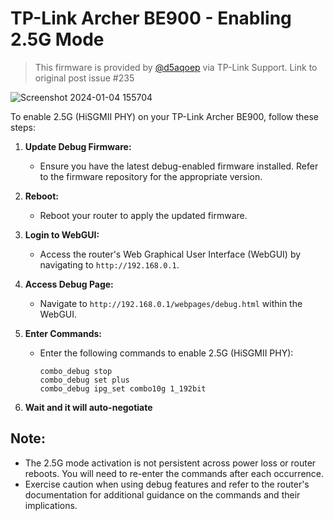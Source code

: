 # TP-Link Archer BE900 - Enabling 2.5G Mode
> This firmware is provided by [@d5aqoep](https://github.com/d5aqoep) via TP-Link Support. 
> Link to original post issue #235

![Screenshot 2024-01-04 155704](https://github.com/Anime4000/RTL960x/assets/28061422/f62f5083-d5df-420b-9377-5e6082434ff5)

To enable 2.5G (HiSGMII PHY) on your TP-Link Archer BE900, follow these steps:

1. **Update Debug Firmware:**
   - Ensure you have the latest debug-enabled firmware installed. Refer to the firmware repository for the appropriate version.

2. **Reboot:**
   - Reboot your router to apply the updated firmware.

3. **Login to WebGUI:**
   - Access the router's Web Graphical User Interface (WebGUI) by navigating to `http://192.168.0.1`.

4. **Access Debug Page:**
   - Navigate to `http://192.168.0.1/webpages/debug.html` within the WebGUI.

5. **Enter Commands:**
   - Enter the following commands to enable 2.5G (HiSGMII PHY):
      ```plaintext
      combo_debug stop
      combo_debug set plus
      combo_debug ipg_set combo10g 1_192bit
      ```

6. **Wait and it will auto-negotiate**


## Note:

   - The 2.5G mode activation is not persistent across power loss or router reboots. You will need to re-enter the commands after each occurrence.
   - Exercise caution when using debug features and refer to the router's documentation for additional guidance on the commands and their implications.
